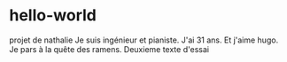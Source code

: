 # hello-world
projet de nathalie
Je suis ingénieur et pianiste. J'ai 31 ans. Et j'aime hugo.
Je pars à la quête des ramens.
Deuxieme texte d'essai
